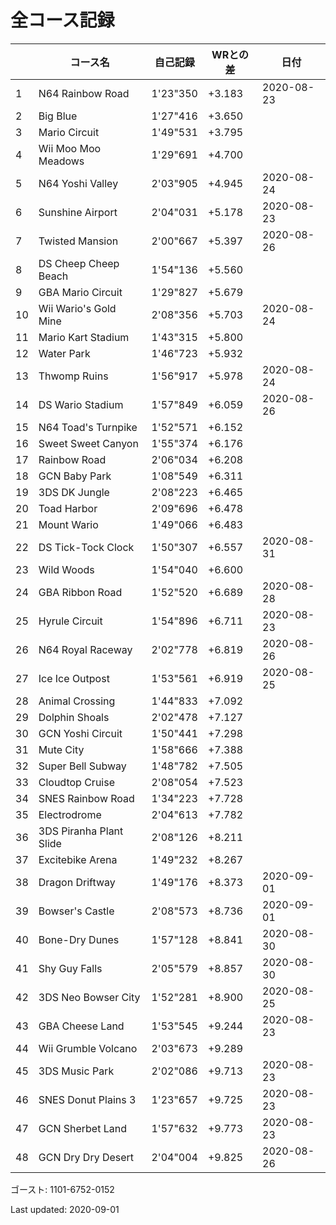 # 全コース記録

||コース名|自己記録|WRとの差|日付
|--|--|--|--|--|
|1|N64 Rainbow Road|1'23"350|+3.183|2020-08-23|
|2|Big Blue|1'27"416|+3.650||
|3|Mario Circuit|1'49"531|+3.795||
|4|Wii Moo Moo Meadows|1'29"691|+4.700||
|5|N64 Yoshi Valley|2'03"905|+4.945|2020-08-24|
|6|Sunshine Airport|2'04"031|+5.178|2020-08-23|
|7|Twisted Mansion|2'00"667|+5.397|2020-08-26|
|8|DS Cheep Cheep Beach|1'54"136|+5.560||
|9|GBA Mario Circuit|1'29"827|+5.679||
|10|Wii Wario's Gold Mine|2'08"356|+5.703|2020-08-24|
|11|Mario Kart Stadium|1'43"315|+5.800||
|12|Water Park|1'46"723|+5.932||
|13|Thwomp Ruins|1'56"917|+5.978|2020-08-24|
|14|DS Wario Stadium|1'57"849|+6.059|2020-08-26|
|15|N64 Toad's Turnpike|1'52"571|+6.152||
|16|Sweet Sweet Canyon|1'55"374|+6.176||
|17|Rainbow Road|2'06"034|+6.208||
|18|GCN Baby Park|1'08"549|+6.311||
|19|3DS DK Jungle|2'08"223|+6.465||
|20|Toad Harbor|2'09"696|+6.478||
|21|Mount Wario|1'49"066|+6.483||
|22|DS Tick-Tock Clock|1'50"307|+6.557|2020-08-31|
|23|Wild Woods|1'54"040|+6.600||
|24|GBA Ribbon Road|1'52"520|+6.689|2020-08-28|
|25|Hyrule Circuit|1'54"896|+6.711|2020-08-23|
|26|N64 Royal Raceway|2'02"778|+6.819|2020-08-26|
|27|Ice Ice Outpost|1'53"561|+6.919|2020-08-25|
|28|Animal Crossing|1'44"833|+7.092||
|29|Dolphin Shoals|2'02"478|+7.127||
|30|GCN Yoshi Circuit|1'50"441|+7.298||
|31|Mute City|1'58"666|+7.388||
|32|Super Bell Subway|1'48"782|+7.505||
|33|Cloudtop Cruise|2'08"054|+7.523||
|34|SNES Rainbow Road|1'34"223|+7.728||
|35|Electrodrome|2'04"613|+7.782||
|36|3DS Piranha Plant Slide|2'08"126|+8.211||
|37|Excitebike Arena|1'49"232|+8.267||
|38|Dragon Driftway|1'49"176|+8.373|2020-09-01|
|39|Bowser's Castle|2'08"573|+8.736|2020-09-01|
|40|Bone-Dry Dunes|1'57"128|+8.841|2020-08-30|
|41|Shy Guy Falls|2'05"579|+8.857|2020-08-30|
|42|3DS Neo Bowser City|1'52"281|+8.900|2020-08-25|
|43|GBA Cheese Land|1'53"545|+9.244|2020-08-23|
|44|Wii Grumble Volcano|2'03"673|+9.289||
|45|3DS Music Park|2'02"086|+9.713|2020-08-23|
|46|SNES Donut Plains 3|1'23"657|+9.725|2020-08-23|
|47|GCN Sherbet Land|1'57"632|+9.773|2020-08-23|
|48|GCN Dry Dry Desert|2'04"004|+9.825|2020-08-26|

ゴースト: 1101-6752-0152

Last updated: 2020-09-01
